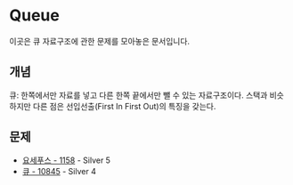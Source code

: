 # Queue

이곳은 큐 자료구조에 관한 문제를 모아놓은 문서입니다. 

## 개념

큐: 한쪽에서만 자료를 넣고 다른 한쪽 끝에서만 뺄 수 있는 자료구조이다. 스택과 비슷하지만 다른 점은 선입선출(First In First Out)의 특징을 갖는다.

## 문제

- [요세푸스 - 1158](./요세푸스) - Silver 5
- [큐 - 10845](./queue) - Silver 4

